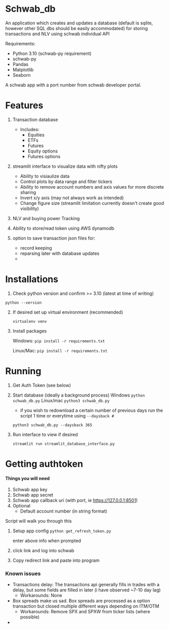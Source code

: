 # Schwab_db

An application which creates and updates a database (default is sqlite, however other SQL dbs should be easily accommodated)
for storing transactions and NLV using schwab individual API


Requirements:

- Python 3.10 (schwab-py requirement)
- schwab-py
- Pandas
- Matplotlib
- Seaborn

A schwab app with a port number from schwab developer portal.


# Features

1. Transaction database
   - Includes:
     - Equities
     - ETFs
     - Futures
     - Equity options
     - Futures options
3. streamlit interface to visualize data with nifty plots
    - Ability to visiaulize data
    - Control plots by data range and filter tickers
    - Ability to remove account numbers and axis values for more discrete sharing
    - Invert x/y axis (may not always work as intended)
    - Change figure size (streamlit limitation currently doesn't create good visibility)
2. NLV and buying power Tracking
2. Ability to store/read token using AWS dynamodb

4. option to save transaction json files for:
   - record keeping
   - reparsing later with database updates
   - 

# Installations

1. Check python version and confirm >= 3.10 (latest at time of writing) 

```python --version``` 

2. If desired set up virtual environment (recommended)

    ```virtualenv venv```

3. Install packages

    Windows: ```pip install -r requirements.txt```

   Linux/Mac: ```pip install -r requirements.txt```

# Running
1. Get Auth Token (see below)
2. Start database (ideally a background process)
     Windows ```python schwab_db.py```
    Linux/mac ```python3 schwab_db.py```
   
    - if you wish to redownload a certain number of previous days run the script 1 time or everytime using ```--daysback #```

    ```python3 schwab_db.py --daysback 365```

3. Run interface to view if desired

    ```streamlit run streamlit_database_interface.py```

# Getting authtoken

#### Things you will need

1. Schwab app key
2. Schwab app secret
3. Schwab app callback uri (with port, ie https://127.0.0.1:8501)
4. Optional
   - Default account number (in string format)

Script will walk you through this

1. Setup app config
    ```python get_refresh_token.py```
    
    enter above info when prompted
2. click link and log into schwab
3. Copy redirect link and paste into program

### Known issues

- Transactions delay: The transactions api generally fills in trades with a delay,
but some fields are filled in later (i have observed ~7-10 day lag)
  - Workarounds: None
- Box spreads make us sad. Box spreads are processed as a option 
transaction but closed multiple different ways depending on ITM/OTM
  - Workarounds: Remove SPX and SPXW from ticker lists (where possible)
- 